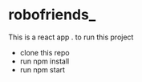 # robofriends_
This is a react app .
to run this project 
* clone this repo
* run npm install
* run npm start




